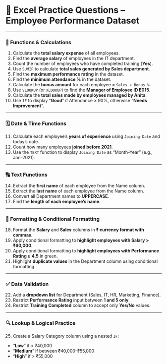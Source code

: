 # 📘 Excel Practice Questions – Employee Performance Dataset

---

### 🔢 Functions & Calculations

1. Calculate the **total salary expense** of all employees.
2. Find the **average salary** of employees in the IT department.
3. Count the number of employees who have completed training (**Yes**).
4. Use `SUMIF` to calculate **total sales generated by Sales department**.
5. Find the **maximum performance rating** in the dataset.
6. Find the **minimum attendance %** in the dataset.
7. Calculate the **bonus amount** for each employee = `Sales × Bonus %`.
8. Use `VLOOKUP` (or `XLOOKUP`) to find the **Manager of Employee ID E015**.
9. Calculate the **total sales made by employees managed by Anita**.
10. Use `IF` to display “**Good**” if Attendance ≥ 90%, otherwise “**Needs Improvement**”.

---

### 🗓 Date & Time Functions

11. Calculate each employee’s **years of experience** using `Joining Date` and today’s date.
12. Count how many employees **joined before 2021**.
13. Use the `TEXT` function to display `Joining Date` as “Month-Year” (e.g., Jan-2021).

---

### 🔠 Text Functions

14. Extract the **first name** of each employee from the Name column.
15. Extract the **last name** of each employee from the Name column.
16. Convert all Department names to **UPPERCASE**.
17. Find the **length of each employee’s name**.

---

### 🎨 Formatting & Conditional Formatting

18. Format the **Salary** and **Sales** columns in **₹ currency format with commas**.
19. Apply conditional formatting to **highlight employees with Salary > ₹60,000**.
20. Apply conditional formatting to **highlight employees with Performance Rating ≥ 4.5** in green.
21. Highlight **duplicate values** in the Department column using conditional formatting.

---

### ✅ Data Validation

22. Add a **dropdown list** for Department (Sales, IT, HR, Marketing, Finance).
23. Restrict **Performance Rating** input between **1 and 5 only**.
24. Restrict **Training Completed** column to accept only **Yes/No** values.

---

### 🔍 Lookup & Logical Practice

25. Create a Salary Category column using a nested `IF`:

* “**Low**” if < ₹40,000
* “**Medium**” if between ₹40,000–₹55,000
* “**High**” if > ₹55,000
